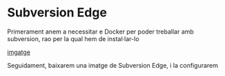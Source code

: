# Subversion Edge

Primerament anem a necessitar e Docker per poder treballar amb subversion, rao per la qual hem de instal·lar-lo

[imgatge]()

Seguidament, baixarem una imatge de Subversion Edge, i la configurarem 
